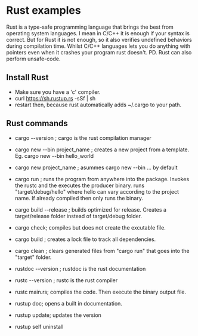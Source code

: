 # Rust examples #
Rust is a type-safe programming language that brings the best from operating system languages. I mean in C/C++ it is enough
if your syntax is correct. But for Rust it is not enough, so it also verifies undefined behaviors during compilation time. Whilst C/C++ languages lets you do anything with pointers even when it crashes  your program rust doesn't.
PD. Rust can also perform unsafe-code.

## Install Rust
* Make sure you have a 'c' compiler.
* curl https://sh.rustup.rs -sSf | sh
* restart then, because rust automatically adds ~/.cargo to your path.

## Rust commands
* cargo --version ; cargo is the rust compilation manager
* cargo new --bin project_name ;  creates a new project from a template. Eg. cargo new --bin hello_world
* cargo new project_name ;  asummes cargo new --bin ... by default
* cargo run ; runs the program from anywhere into the package. Invokes the rustc and the executes the producer binary. runs "target/debug/hello" where hello can vary according to the project name. If already compiled then only runs the binary.
* cargo build --release ; builds optimized for release. Creates a target/release folder instead of target/debug folder.
* cargo check; compiles but does not create the excutable file.
* cargo build ; creates a lock file to track all dependencies.
* cargo clean ; clears generated files from "cargo run" that goes into the "target" folder.

* rustdoc --version ; rustdoc is the rust documentation

* rustc --version ; rustc is the rust compiler
* rustc main.rs; compiles the code. Then execute the binary output file.

* rustup doc; opens a built in documentation.
* rustup update; updates the version
* rustup self uninstall

